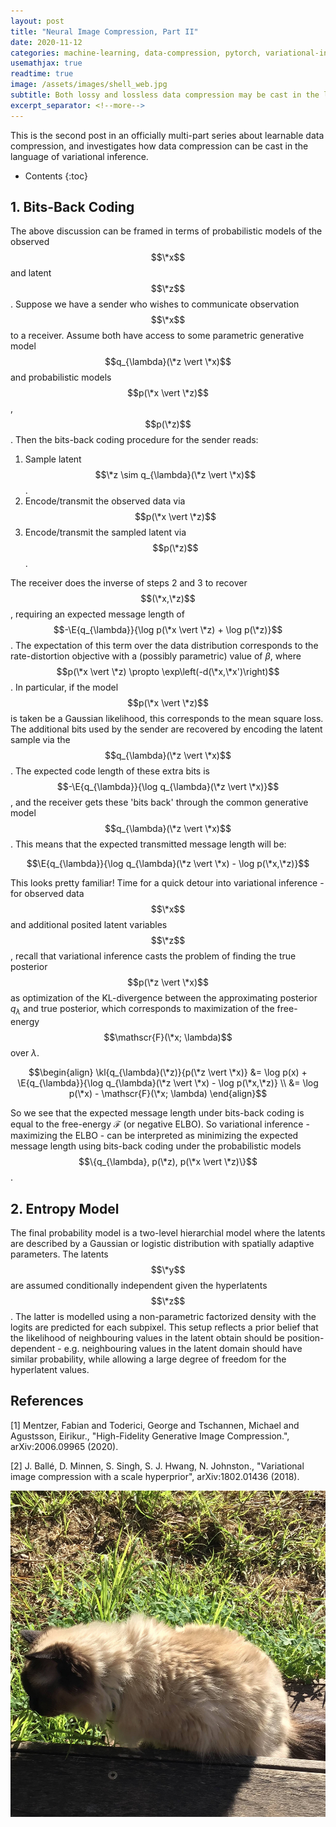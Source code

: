 ```yaml
---
layout: post
title: "Neural Image Compression, Part II"
date: 2020-11-12
categories: machine-learning, data-compression, pytorch, variational-inference
usemathjax: true
readtime: true
image: /assets/images/shell_web.jpg
subtitle: Both lossy and lossless data compression may be cast in the language of variational inference. We'll study this analogy and show that it allows us to derive useful learnable compression schemes that can improve upon solely autoencoder-based methods. 
excerpt_separator: <!--more-->
---
```


This is the second post in an officially multi-part series about learnable data compression, and investigates how data compression can be cast in the language of variational inference. <!--more-->

* Contents
{:toc}

## 1. Bits-Back Coding

The above discussion can be framed in terms of probabilistic models of the observed $$\*x$$ and latent $$\*z$$. Suppose we have a sender who wishes to communicate observation $$\*x$$ to a receiver. Assume both have access to some parametric generative model $$q_{\lambda}(\*z \vert \*x)$$ and probabilistic models $$p(\*x \vert \*z)$$, $$p(\*z)$$. Then the bits-back coding procedure for the sender reads:

1. Sample latent $$\*z \sim q_{\lambda}(\*z \vert \*x)$$.
2. Encode/transmit the observed data via $$p(\*x \vert \*z)$$
3. Encode/transmit the sampled latent via $$p(\*z)$$.

The receiver does the inverse of steps 2 and 3 to recover $$(\*x,\*z)$$, requiring an expected message length of $$-\E{q_{\lambda}}{\log p(\*x \vert \*z) + \log p(\*z)}$$. The expectation of this term over the data distribution corresponds to the rate-distortion objective with a (possibly parametric) value of $\beta$, where $$p(\*x \vert \*z) \propto \exp\left(-d(\*x,\*x')\right)$$. In particular, if the model $$p(\*x \vert \*z)$$ is taken be a Gaussian likelihood, this corresponds to the mean square loss. The additional bits used by the sender are recovered by encoding the latent sample via the $$q_{\lambda}(\*z \vert \*x)$$. The expected code length of these extra bits is $$-\E{q_{\lambda}}{\log q_{\lambda}(\*z \vert \*x)}$$, and the receiver gets these 'bits back' through the common generative model $$q_{\lambda}(\*z \vert \*x)$$. This means that the expected transmitted message length will be:

$$\E{q_{\lambda}}{\log q_{\lambda}(\*z \vert \*x) - \log p(\*x,\*z)}$$

This looks pretty familiar! Time for a quick detour into variational inference - for observed data $$\*x$$ and additional posited latent variables $$\*z$$, recall that variational inference casts the problem of finding the true posterior $$p(\*z \vert \*x)$$ as optimization of the KL-divergence between the approximating posterior $q_{\lambda}$ and true posterior, which corresponds to maximization of the free-energy $$\mathscr{F}(\*x; \lambda)$$ over $\lambda$.

$$\begin{align}
    \kl{q_{\lambda}(\*z)}{p(\*z \vert \*x)} &= \log p(x) + \E{q_{\lambda}}{\log q_{\lambda}(\*z \vert \*x) - \log  p(\*x,\*z)} \\
    &= \log p(\*x) - \mathscr{F}(\*x; \lambda) 
\end{align}$$

So we see that the expected message length under bits-back coding is equal to the free-energy $\mathscr{F}$ (or negative ELBO). So variational inference - maximizing the ELBO - can be interpreted as minimizing the expected message length using bits-back coding under the probabilistic models $$\{q_{\lambda}, p(\*z), p(\*x \vert \*z)\}$$.

## 2. Entropy Model
The final probability model is a two-level hierarchial model where the latents are described by a Gaussian or logistic distribution with spatially adaptive parameters. The latents $$\*y$$ are assumed conditionally independent given the hyperlatents $$\*z$$. The latter is modelled using a non-parametric factorized density with the logits are predicted for each subpixel. This setup reflects a prior belief that the likelihood of neighbouring values in the latent obtain should be position-dependent - e.g. neighbouring values in the latent domain should have similar probability, while allowing a large degree of freedom for the hyperlatent values.

## References

<a id="1">[1]</a> 
Mentzer, Fabian and Toderici, George and Tschannen, Michael and Agustsson, Eirikur.,
"High-Fidelity Generative Image Compression.",
arXiv:2006.09965 (2020).

<a id="2">[2]</a> 
J. Ballé, D. Minnen, S. Singh, S. J. Hwang, N. Johnston.,
"Variational image compression with a scale hyperprior",
arXiv:1802.01436 (2018).

![grass](/assets/images/grass_again.jpg)
